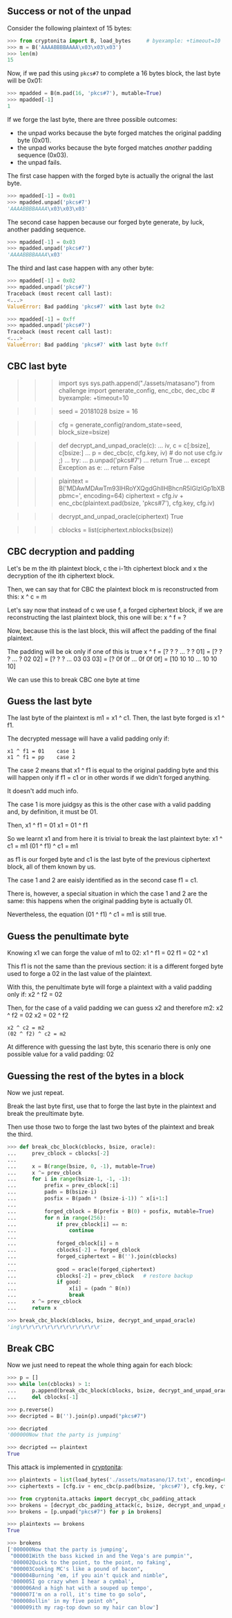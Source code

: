 

## Success or not of the unpad

Consider the following plaintext of 15 bytes:

```python
>>> from cryptonita import B, load_bytes     # byexample: +timeout=10
>>> m = B('AAAABBBBAAAA\x03\x03\x03')
>>> len(m)
15
```

Now, if we pad this using ``pkcs#7`` to complete a 16 bytes block,
the last byte will be 0x01:

```python
>>> mpadded = B(m.pad(16, 'pkcs#7'), mutable=True)
>>> mpadded[-1]
1
```

If we forge the last byte, there are three possible outcomes:

 - the unpad works because the byte forged matches the original padding byte (0x01).
 - the unpad works because the byte forged matches *another* padding sequence (0x03).
 - the unpad fails.

The first case happen with the forged byte is actually the orignal the
last byte.

```python
>>> mpadded[-1] = 0x01
>>> mpadded.unpad('pkcs#7')
'AAAABBBBAAAA\x03\x03\x03'
```

The second case happen because our forged byte generate, by luck, another
padding sequence.

```python
>>> mpadded[-1] = 0x03
>>> mpadded.unpad('pkcs#7')
'AAAABBBBAAAA\x03'
```

The third and last case happen with any other byte:

```python
>>> mpadded[-1] = 0x02
>>> mpadded.unpad('pkcs#7')
Traceback (most recent call last):
<...>
ValueError: Bad padding 'pkcs#7' with last byte 0x2

>>> mpadded[-1] = 0xff
>>> mpadded.unpad('pkcs#7')
Traceback (most recent call last):
<...>
ValueError: Bad padding 'pkcs#7' with last byte 0xff
```

## CBC last byte

>>> import sys
>>> sys.path.append("./assets/matasano")
>>> from challenge import generate_config, enc_cbc, dec_cbc  # byexample: +timeout=10

>>> seed = 20181028
>>> bsize = 16

>>> cfg = generate_config(random_state=seed, block_size=bsize)

>>> def decrypt_and_unpad_oracle(c):
...     iv, c = c[:bsize], c[bsize:]
...     p = dec_cbc(c, cfg.key, iv) # do not use cfg.iv ;)
...     try:
...         p.unpad('pkcs#7')
...         return True
...     except Exception as e:
...         return False



>>> plaintext = B('MDAwMDAwTm93IHRoYXQgdGhlIHBhcnR5IGlzIGp1bXBpbmc=', encoding=64)
>>> ciphertext = cfg.iv + enc_cbc(plaintext.pad(bsize, 'pkcs#7'), cfg.key, cfg.iv)

>>> decrypt_and_unpad_oracle(ciphertext)
True


>>> cblocks = list(ciphertext.nblocks(bsize))


## CBC decryption and padding

Let's be m the ith plaintext block, c the i-1th ciphertext block and
x the decryption of the ith ciphertext block.

Then, we can say that for CBC the plaintext block m is reconstructed
from this:
    x ^ c = m

Let's say now that instead of c we use f, a forged ciphertext block,
if we are reconstructing the last plaintext block, this one will be:
    x ^ f = ?

Now, because this is the last block, this will affect the padding
of the final plaintext.

The padding will be ok only if one of this is true
    x ^ f = [?  ?  ?  ... ?  ?  01]
          = [?  ?  ?  ... ?  02 02]
          = [?  ?  ?  ... 03 03 03]
          = [?  0f 0f ... 0f 0f 0f]
          = [10 10 10 ... 10 10 10]

We can use this to break CBC one byte at time

## Guess the last byte

The last byte of the plaintext is m1 = x1 ^ c1.
Then, the last byte forged is x1 ^ f1.

The decrypted message will have a valid padding only if:

    x1 ^ f1 = 01    case 1
    x1 ^ f1 = pp    case 2

The case 2 means that x1 ^ f1 is equal to the original padding byte
and this will happen only if f1 = c1 or in other words if we didn't
forged anything.

It doesn't add much info.

The case 1 is more juidgsy as this is the other case with a valid
padding and, by definition, it must be 01.

Then,
    x1 ^ f1 = 01
         x1 = 01 ^ f1

So we learnt x1 and from here it is trivial to break the last plaintext
byte:
    x1 ^ c1 = m1
    (01 ^ f1) ^ c1 = m1

as f1 is our forged byte and c1 is the last byte of the previous ciphertext
block, all of them known by us.

The case 1 and 2 are eaisly identified as in the second case f1 = c1.

There is, however, a special situation in which the case 1 and 2 are
the same: this happens when the original padding byte is actually 01.

Nevertheless, the equation (01 ^ f1) ^ c1 = m1 is still true.

## Guess the penultimate byte

Knowing x1 we can forge the value of m1 to 02:
    x1 ^ f1 = 02
         f1 = 02 ^ x1

This f1 is not the same than the previous section: it is a different
forged byte used to forge a 02 in the last value of the plaintext.

With this, the penultimate byte will forge a plaintext with a
valid padding only if:
    x2 ^ f2 = 02

Then, for the case of a valid padding we can guess x2 and therefore m2:
    x2 ^ f2 = 02
         x2 = 02 ^ f2

    x2 ^ c2 = m2
    (02 ^ f2) ^ c2 = m2

At difference with guessing the last byte, this scenario there is
only one possible value for a valid padding: 02

## Guessing the rest of the bytes in a block

Now we just repeat.

Break the last byte first, use that to forge the last byte in
the plaintext and break the preultimate byte.

Then use those two to forge the last two bytes of the
plaintext and break the third.


```python
>>> def break_cbc_block(cblocks, bsize, oracle):
...     prev_cblock = cblocks[-2]
...
...     x = B(range(bsize, 0, -1), mutable=True)
...     x ^= prev_cblock
...     for i in range(bsize-1, -1, -1):
...         prefix = prev_cblock[:i]
...         padn = B(bsize-i)
...         posfix = B(padn * (bsize-i-1)) ^ x[i+1:]
...
...         forged_cblock = B(prefix + B(0) + posfix, mutable=True)
...         for n in range(256):
...             if prev_cblock[i] == n:
...                 continue
...
...             forged_cblock[i] = n
...             cblocks[-2] = forged_cblock
...             forged_ciphertext = B('').join(cblocks)
...
...             good = oracle(forged_ciphertext)
...             cblocks[-2] = prev_cblock   # restore backup
...             if good:
...                 x[i] = (padn ^ B(n))
...                 break
...     x ^= prev_cblock
...     return x
```

```python
>>> break_cbc_block(cblocks, bsize, decrypt_and_unpad_oracle)
'ing\r\r\r\r\r\r\r\r\r\r\r\r\r'
```

## Break CBC

Now we just need to repeat the whole thing again for each block:

```python
>>> p = []
>>> while len(cblocks) > 1:
...     p.append(break_cbc_block(cblocks, bsize, decrypt_and_unpad_oracle))
...     del cblocks[-1]

>>> p.reverse()
>>> decripted = B('').join(p).unpad("pkcs#7")

>>> decripted
'000000Now that the party is jumping'

>>> decripted == plaintext
True
```

This attack is implemented in
[cryptonita](https://pypi.org/project/cryptonita/):

```python
>>> plaintexts = list(load_bytes('./assets/matasano/17.txt', encoding=64))
>>> ciphertexts = [cfg.iv + enc_cbc(p.pad(bsize, 'pkcs#7'), cfg.key, cfg.iv) for p in plaintexts]

>>> from cryptonita.attacks import decrypt_cbc_padding_attack
>>> brokens = [decrypt_cbc_padding_attack(c, bsize, decrypt_and_unpad_oracle) for c in ciphertexts] # byexample: +timeout 20
>>> brokens = [p.unpad("pkcs#7") for p in brokens]

>>> plaintexts == brokens
True

>>> brokens
['000000Now that the party is jumping',
 "000001With the bass kicked in and the Vega's are pumpin'",
 '000002Quick to the point, to the point, no faking',
 "000003Cooking MC's like a pound of bacon",
 "000004Burning 'em, if you ain't quick and nimble",
 '000005I go crazy when I hear a cymbal',
 '000006And a high hat with a souped up tempo',
 "000007I'm on a roll, it's time to go solo",
 "000008ollin' in my five point oh",
 '000009ith my rag-top down so my hair can blow']
```

